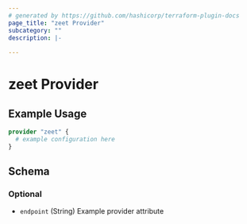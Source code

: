 ```yaml
---
# generated by https://github.com/hashicorp/terraform-plugin-docs
page_title: "zeet Provider"
subcategory: ""
description: |-
  
---
```


# zeet Provider



## Example Usage

```terraform
provider "zeet" {
  # example configuration here
}
```

<!-- schema generated by tfplugindocs -->
## Schema

### Optional

- `endpoint` (String) Example provider attribute
